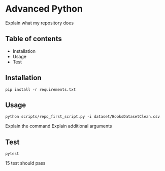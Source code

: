 # Advanced Python

Explain what my repository does

## Table of contents

- Installation
- Usage
- Test

## Installation

    pip install -r requirements.txt

## Usage
    python scripts/repo_first_script.py -i dataset/BooksDatasetClean.csv

Explain the command
Explain additional arguments

## Test

    pytest

15 test should pass